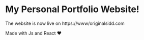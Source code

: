 # My Personal Portfolio Website!
The website is now live on https://www/originalsidd.com

Made with Js and React ♥
